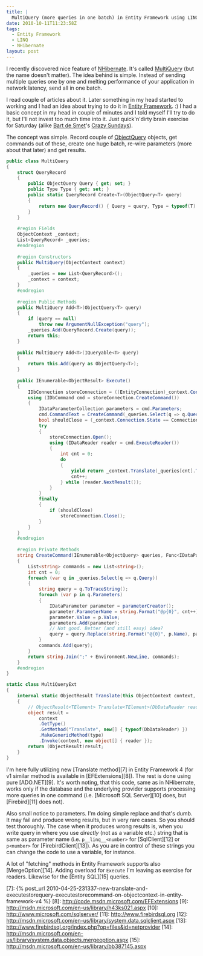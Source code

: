 ```yaml
---
title: |
  MultiQuery (more queries in one batch) in Entity Framework using LINQ
date: 2010-10-11T11:23:58Z
tags:
  - Entity Framework
  - LINQ
  - NHibernate
layout: post
---
```

I recently discovered nice feature of [NHibernate][1]. It's called [MultiQuery][2] (but the name doesn't matter). The idea behind is simple. Instead of sending multiple queries one by one and melting performance of your application in network latency, send all in one batch.

I read couple of articles about it. Later something in my head started to working and I had an idea about trying to do it in [Entity Framework][3]. :) I had a basic concept in my head in couple of minutes and I told myself I'll try to do it, but I'll not invest too much time into it. Just quick'n'dirty brain exercise for Saturday (alike [Bart de Smet][4]'s [Crazy Sundays][5]).

The concept was simple. Record couple of [ObjectQuery][6] objects, get commands out of these, create one huge batch, re-wire parameters (more about that later) and get results.

```csharp
public class MultiQuery
{
	struct QueryRecord
	{
		public ObjectQuery Query { get; set; }
		public Type Type { get; set; }
		public static QueryRecord Create<T>(ObjectQuery<T> query)
		{
			return new QueryRecord() { Query = query, Type = typeof(T) };
		}
	}
	
	#region Fields
	ObjectContext _context;
	List<QueryRecord> _queries;
	#endregion
	
	#region Constructors
	public MultiQuery(ObjectContext context)
	{
		_queries = new List<QueryRecord>();
		_context = context;
	}
	#endregion
	
	#region Public Methods
	public MultiQuery Add<T>(ObjectQuery<T> query)
	{
		if (query == null)
			throw new ArgumentNullException("query");
		_queries.Add(QueryRecord.Create(query));
		return this;
	}
	
	public MultiQuery Add<T>(IQueryable<T> query)
	{
		return this.Add(query as ObjectQuery<T>);
	}
	
	public IEnumerable<ObjectResult> Execute()
	{
		IDbConnection storeConnection = ((EntityConnection)_context.Connection).StoreConnection;
		using (IDbCommand cmd = storeConnection.CreateCommand())
		{
			IDataParameterCollection parameters = cmd.Parameters;
			cmd.CommandText = CreateCommand(_queries.Select(q => q.Query), cmd.CreateParameter, ref parameters);
			bool shouldClose = (_context.Connection.State == ConnectionState.Closed);
			try
			{
				storeConnection.Open();
				using (IDataReader reader = cmd.ExecuteReader())
				{
					int cnt = 0;
					do
					{
						yield return _context.Translate(_queries[cnt].Type, reader);
						cnt++;
					} while (reader.NextResult());
				}
			}
			finally
			{
				if (shouldClose)
					storeConnection.Close();
			}
		}
	}
	#endregion
	
	#region Private Methods
	string CreateCommand(IEnumerable<ObjectQuery> queries, Func<IDataParameter> parameterCreator, ref IDataParameterCollection parameters)
	{
		List<string> commands = new List<string>();
		int cnt = 0;
		foreach (var q in _queries.Select(q => q.Query))
		{
			string query = q.ToTraceString();
			foreach (var p in q.Parameters)
			{
				IDataParameter parameter = parameterCreator();
				parameter.ParameterName = string.Format("@p{0}", cnt++);
				parameter.Value = p.Value;
				parameters.Add(parameter);
				// Not good. Better (and still easy) idea?
				query = query.Replace(string.Format("@{0}", p.Name), parameter.ParameterName);
			}
			commands.Add(query);
		}
		return string.Join(";" + Environment.NewLine, commands);
	}
	#endregion
}

static class MultiQueryExt
{
	internal static ObjectResult Translate(this ObjectContext context, Type type, IDataReader reader)
	{
		// ObjectResult<TElement> Translate<TElement>(DbDataReader reader)
		object result =
			context
			.GetType()
			.GetMethod("Translate", new[] { typeof(DbDataReader) })
			.MakeGenericMethod(type)
			.Invoke(context, new object[] { reader });
		return (ObjectResult)result;
	}
}
```

I'm here fully utilizing new [Translate method][7] in Entity Framework 4 (for v1 similar method is available in [EFExtensions][8]). The rest is done using pure [ADO.NET][9]. It's worth noting, that this code, same as in NHibernate, works only if the database and the underlying provider supports processing more queries in one command (i.e. [Microsoft SQL Server][10] does, but [Firebird][11] does not).

Also small notice to parameters. I'm doing simple replace and that's dumb. It may fail and produce wrong results, but in very rare cases. So you should test thoroughly. The case when it produces wrong results is, when you write query in where you use _directly_ (not as a variable etc.) string that is same as parameter name (i.e. `p__linq__<number>` for [SqlClient][12] or `p<number>` for [FirebirdClient][13]). As you are in control of these strings you can change the code to use a variable, for instance.

A lot of "fetching" methods in Entity Framework supports also [MergeOption][14]. Adding overload for `Execute` I'm leaving as exercise for readers. Likewise for the [Entity SQL][15] queries.

[1]: http://www.nhforge.org/
[2]: http://nhforge.org/doc/nh/en/index.html#performance-multi-query
[3]: http://msdn.microsoft.com/en-us/library/bb399572.aspx
[4]: http://community.bartdesmet.net/blogs/bart/Default.aspx
[5]: http://community.bartdesmet.net/blogs/bart/archive/tags/Crazy+Sundays/default.aspx
[6]: http://msdn.microsoft.com/en-us/library/bb345303.aspx
[7]: {% post_url 2010-04-25-231337-new-translate-and-executestorequery-executestorecommand-on-objectcontext-in-entity-framework-v4 %}
[8]: http://code.msdn.microsoft.com/EFExtensions
[9]: http://msdn.microsoft.com/en-us/library/h43ks021.aspx
[10]: http://www.microsoft.com/sqlserver/
[11]: http://www.firebirdsql.org
[12]: http://msdn.microsoft.com/en-us/library/system.data.sqlclient.aspx
[13]: http://www.firebirdsql.org/index.php?op=files&id=netprovider
[14]: http://msdn.microsoft.com/en-us/library/system.data.objects.mergeoption.aspx
[15]: http://msdn.microsoft.com/en-us/library/bb387145.aspx